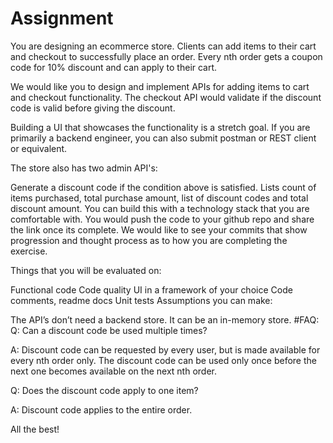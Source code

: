 # Assignment
You are designing an ecommerce store. Clients can add items to their cart and checkout to successfully place an order. Every nth order gets a coupon code for 10% discount and can apply to their cart.

We would like you to design and implement APIs for adding items to cart and checkout functionality. The checkout API would validate if the discount code is valid before giving the discount.

Building a UI that showcases the functionality is a stretch goal. If you are primarily a backend engineer, you can also submit postman or REST client or equivalent.

The store also has two admin API's:

Generate a discount code if the condition above is satisfied.
Lists count of items purchased, total purchase amount, list of discount codes and total discount amount.
You can build this with a technology stack that you are comfortable with. You would push the code to your github repo and share the link once its complete. We would like to see your commits that show progression and thought process as to how you are completing the exercise.

Things that you will be evaluated on:

Functional code
Code quality
UI in a framework of your choice
Code comments, readme docs
Unit tests
Assumptions you can make:

The API’s don’t need a backend store. It can be an in-memory store.
#FAQ:
Q: Can a discount code be used multiple times?

A: Discount code can be requested by every user, but is made available for every nth order only. The discount code can be used only once before the next one becomes available on the next nth order.

Q: Does the discount code apply to one item?

A: Discount code applies to the entire order.

All the best!

